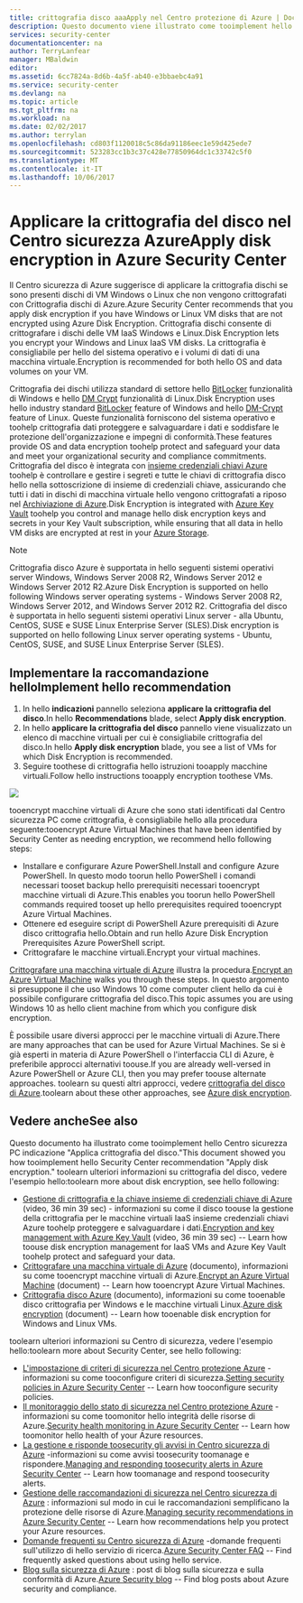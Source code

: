 ```yaml
---
title: crittografia disco aaaApply nel Centro protezione di Azure | Documenti Microsoft
description: Questo documento viene illustrato come tooimplement hello raccomandazione Centro sicurezza di Azure * * applicare crittografia disco * *.
services: security-center
documentationcenter: na
author: TerryLanfear
manager: MBaldwin
editor: 
ms.assetid: 6cc7824a-8d6b-4a5f-ab40-e3bbaebc4a91
ms.service: security-center
ms.devlang: na
ms.topic: article
ms.tgt_pltfrm: na
ms.workload: na
ms.date: 02/02/2017
ms.author: terrylan
ms.openlocfilehash: cd803f1120018c5c86da91186eec1e59d425ede7
ms.sourcegitcommit: 523283cc1b3c37c428e77850964dc1c33742c5f0
ms.translationtype: MT
ms.contentlocale: it-IT
ms.lasthandoff: 10/06/2017
---
```

# <a name="apply-disk-encryption-in-azure-security-center"></a><span data-ttu-id="45852-103">Applicare la crittografia del disco nel Centro sicurezza Azure</span><span class="sxs-lookup"><span data-stu-id="45852-103">Apply disk encryption in Azure Security Center</span></span>
<span data-ttu-id="45852-104">Il Centro sicurezza di Azure suggerisce di applicare la crittografia dischi se sono presenti dischi di VM Windows o Linux che non vengono crittografati con Crittografia dischi di Azure.</span><span class="sxs-lookup"><span data-stu-id="45852-104">Azure Security Center recommends that you apply disk encryption if you have Windows or Linux VM disks that are not encrypted using Azure Disk Encryption.</span></span> <span data-ttu-id="45852-105">Crittografia dischi consente di crittografare i dischi delle VM IaaS Windows e Linux.</span><span class="sxs-lookup"><span data-stu-id="45852-105">Disk Encryption lets you encrypt your Windows and Linux IaaS VM disks.</span></span>  <span data-ttu-id="45852-106">La crittografia è consigliabile per hello del sistema operativo e i volumi di dati di una macchina virtuale.</span><span class="sxs-lookup"><span data-stu-id="45852-106">Encryption is recommended for both hello OS and data volumes on your VM.</span></span>

<span data-ttu-id="45852-107">Crittografia dei dischi utilizza standard di settore hello [BitLocker](https://technet.microsoft.com/library/cc732774.aspx) funzionalità di Windows e hello [DM Crypt](https://en.wikipedia.org/wiki/Dm-crypt) funzionalità di Linux.</span><span class="sxs-lookup"><span data-stu-id="45852-107">Disk Encryption uses hello industry standard [BitLocker](https://technet.microsoft.com/library/cc732774.aspx) feature of Windows and hello [DM-Crypt](https://en.wikipedia.org/wiki/Dm-crypt) feature of Linux.</span></span> <span data-ttu-id="45852-108">Queste funzionalità forniscono del sistema operativo e toohelp crittografia dati proteggere e salvaguardare i dati e soddisfare le protezione dell'organizzazione e impegni di conformità.</span><span class="sxs-lookup"><span data-stu-id="45852-108">These features provide OS and data encryption toohelp protect and safeguard your data and meet your organizational security and compliance commitments.</span></span> <span data-ttu-id="45852-109">Crittografia del disco è integrata con [insieme credenziali chiavi Azure](https://azure.microsoft.com/documentation/services/key-vault/) toohelp è controllare e gestire i segreti e tutte le chiavi di crittografia disco hello nella sottoscrizione di insieme di credenziali chiave, assicurando che tutti i dati in dischi di macchina virtuale hello vengono crittografati a riposo nel [ Archiviazione di Azure](https://azure.microsoft.com/documentation/services/storage/).</span><span class="sxs-lookup"><span data-stu-id="45852-109">Disk Encryption is integrated with [Azure Key Vault](https://azure.microsoft.com/documentation/services/key-vault/) toohelp you control and manage hello disk encryption keys and secrets in your Key Vault subscription, while ensuring that all data in hello VM disks are encrypted at rest in your [Azure Storage](https://azure.microsoft.com/documentation/services/storage/).</span></span>

> [!NOTE]
> <span data-ttu-id="45852-110">Crittografia disco Azure è supportata in hello seguenti sistemi operativi server Windows, Windows Server 2008 R2, Windows Server 2012 e Windows Server 2012 R2.</span><span class="sxs-lookup"><span data-stu-id="45852-110">Azure Disk Encryption is supported on hello following Windows server operating systems - Windows Server 2008 R2, Windows Server 2012, and Windows Server 2012 R2.</span></span> <span data-ttu-id="45852-111">Crittografia del disco è supportata in hello seguenti sistemi operativi Linux server - alla Ubuntu, CentOS, SUSE e SUSE Linux Enterprise Server (SLES).</span><span class="sxs-lookup"><span data-stu-id="45852-111">Disk encryption is supported on hello following Linux server operating systems - Ubuntu, CentOS, SUSE, and SUSE Linux Enterprise Server (SLES).</span></span>
>
>

## <a name="implement-hello-recommendation"></a><span data-ttu-id="45852-112">Implementare la raccomandazione hello</span><span class="sxs-lookup"><span data-stu-id="45852-112">Implement hello recommendation</span></span>
1. <span data-ttu-id="45852-113">In hello **indicazioni** pannello seleziona **applicare la crittografia del disco**.</span><span class="sxs-lookup"><span data-stu-id="45852-113">In hello **Recommendations** blade, select **Apply disk encryption**.</span></span>
2. <span data-ttu-id="45852-114">In hello **applicare la crittografia del disco** pannello viene visualizzato un elenco di macchine virtuali per cui è consigliabile crittografia del disco.</span><span class="sxs-lookup"><span data-stu-id="45852-114">In hello **Apply disk encryption** blade, you see a list of VMs for which Disk Encryption is recommended.</span></span>
3. <span data-ttu-id="45852-115">Seguire toothese di crittografia hello istruzioni tooapply macchine virtuali.</span><span class="sxs-lookup"><span data-stu-id="45852-115">Follow hello instructions tooapply encryption toothese VMs.</span></span>

![][1]

<span data-ttu-id="45852-116">tooencrypt macchine virtuali di Azure che sono stati identificati dal Centro sicurezza PC come crittografia, è consigliabile hello alla procedura seguente:</span><span class="sxs-lookup"><span data-stu-id="45852-116">tooencrypt Azure Virtual Machines that have been identified by Security Center as needing encryption, we recommend hello following steps:</span></span>

* <span data-ttu-id="45852-117">Installare e configurare Azure PowerShell.</span><span class="sxs-lookup"><span data-stu-id="45852-117">Install and configure Azure PowerShell.</span></span> <span data-ttu-id="45852-118">In questo modo toorun hello PowerShell i comandi necessari tooset backup hello prerequisiti necessari tooencrypt macchine virtuali di Azure.</span><span class="sxs-lookup"><span data-stu-id="45852-118">This enables you toorun hello PowerShell commands required tooset up hello prerequisites required tooencrypt Azure Virtual Machines.</span></span>
* <span data-ttu-id="45852-119">Ottenere ed eseguire script di PowerShell Azure prerequisiti di Azure disco crittografia hello.</span><span class="sxs-lookup"><span data-stu-id="45852-119">Obtain and run hello Azure Disk Encryption Prerequisites Azure PowerShell script.</span></span>
* <span data-ttu-id="45852-120">Crittografare le macchine virtuali.</span><span class="sxs-lookup"><span data-stu-id="45852-120">Encrypt your virtual machines.</span></span>

<span data-ttu-id="45852-121">[Crittografare una macchina virtuale di Azure](security-center-disk-encryption.md) illustra la procedura.</span><span class="sxs-lookup"><span data-stu-id="45852-121">[Encrypt an Azure Virtual Machine](security-center-disk-encryption.md) walks you through these steps.</span></span>  <span data-ttu-id="45852-122">In questo argomento si presuppone il che uso Windows 10 come computer client hello da cui è possibile configurare crittografia del disco.</span><span class="sxs-lookup"><span data-stu-id="45852-122">This topic assumes you are using Windows 10 as hello client machine from which you configure disk encryption.</span></span>

<span data-ttu-id="45852-123">È possibile usare diversi approcci per le macchine virtuali di Azure.</span><span class="sxs-lookup"><span data-stu-id="45852-123">There are many approaches that can be used for Azure Virtual Machines.</span></span> <span data-ttu-id="45852-124">Se si è già esperti in materia di Azure PowerShell o l'interfaccia CLI di Azure, è preferibile approcci alternativi toouse.</span><span class="sxs-lookup"><span data-stu-id="45852-124">If you are already well-versed in Azure PowerShell or Azure CLI, then you may prefer toouse alternate approaches.</span></span> <span data-ttu-id="45852-125">toolearn su questi altri approcci, vedere [crittografia del disco di Azure](../security/azure-security-disk-encryption.md).</span><span class="sxs-lookup"><span data-stu-id="45852-125">toolearn about these other approaches, see [Azure disk encryption](../security/azure-security-disk-encryption.md).</span></span>

## <a name="see-also"></a><span data-ttu-id="45852-126">Vedere anche</span><span class="sxs-lookup"><span data-stu-id="45852-126">See also</span></span>
<span data-ttu-id="45852-127">Questo documento ha illustrato come tooimplement hello Centro sicurezza PC indicazione "Applica crittografia del disco."</span><span class="sxs-lookup"><span data-stu-id="45852-127">This document showed you how tooimplement hello Security Center recommendation "Apply disk encryption."</span></span> <span data-ttu-id="45852-128">toolearn ulteriori informazioni su crittografia del disco, vedere l'esempio hello:</span><span class="sxs-lookup"><span data-stu-id="45852-128">toolearn more about disk encryption, see hello following:</span></span>

* <span data-ttu-id="45852-129">[Gestione di crittografia e la chiave insieme di credenziali chiave di Azure](https://azure.microsoft.com/documentation/videos/azurecon-2015-encryption-and-key-management-with-azure-key-vault/) (video, 36 min 39 sec) - informazioni su come il disco toouse la gestione della crittografia per le macchine virtuali IaaS insieme credenziali chiavi Azure toohelp proteggere e salvaguardare i dati.</span><span class="sxs-lookup"><span data-stu-id="45852-129">[Encryption and key management with Azure Key Vault](https://azure.microsoft.com/documentation/videos/azurecon-2015-encryption-and-key-management-with-azure-key-vault/) (video, 36 min 39 sec) -- Learn how toouse disk encryption management for IaaS VMs and Azure Key Vault toohelp protect and safeguard your data.</span></span>
* <span data-ttu-id="45852-130">[Crittografare una macchina virtuale di Azure](security-center-disk-encryption.md) (documento), informazioni su come tooencrypt macchine virtuali di Azure.</span><span class="sxs-lookup"><span data-stu-id="45852-130">[Encrypt an Azure Virtual Machine](security-center-disk-encryption.md) (document) -- Learn how tooencrypt Azure Virtual Machines.</span></span>
* <span data-ttu-id="45852-131">[Crittografia disco Azure](../security/azure-security-disk-encryption.md) (documento), informazioni su come tooenable disco crittografia per Windows e le macchine virtuali Linux.</span><span class="sxs-lookup"><span data-stu-id="45852-131">[Azure disk encryption](../security/azure-security-disk-encryption.md) (document) -- Learn how tooenable disk encryption for Windows and Linux VMs.</span></span>

<span data-ttu-id="45852-132">toolearn ulteriori informazioni su Centro di sicurezza, vedere l'esempio hello:</span><span class="sxs-lookup"><span data-stu-id="45852-132">toolearn more about Security Center, see hello following:</span></span>

* <span data-ttu-id="45852-133">[L'impostazione di criteri di sicurezza nel Centro protezione Azure](security-center-policies.md) -informazioni su come tooconfigure criteri di sicurezza.</span><span class="sxs-lookup"><span data-stu-id="45852-133">[Setting security policies in Azure Security Center](security-center-policies.md) -- Learn how tooconfigure security policies.</span></span>
* <span data-ttu-id="45852-134">[Il monitoraggio dello stato di sicurezza nel Centro protezione Azure](security-center-monitoring.md) -informazioni su come toomonitor hello integrità delle risorse di Azure.</span><span class="sxs-lookup"><span data-stu-id="45852-134">[Security health monitoring in Azure Security Center](security-center-monitoring.md) -- Learn how toomonitor hello health of your Azure resources.</span></span>
* <span data-ttu-id="45852-135">[La gestione e risponde toosecurity gli avvisi in Centro sicurezza di Azure](security-center-managing-and-responding-alerts.md) -informazioni su come avvisi toosecurity toomanage e rispondere.</span><span class="sxs-lookup"><span data-stu-id="45852-135">[Managing and responding toosecurity alerts in Azure Security Center](security-center-managing-and-responding-alerts.md) -- Learn how toomanage and respond toosecurity alerts.</span></span>
* <span data-ttu-id="45852-136">[Gestione delle raccomandazioni di sicurezza nel Centro sicurezza di Azure](security-center-recommendations.md) : informazioni sul modo in cui le raccomandazioni semplificano la protezione delle risorse di Azure.</span><span class="sxs-lookup"><span data-stu-id="45852-136">[Managing security recommendations in Azure Security Center](security-center-recommendations.md) -- Learn how recommendations help you protect your Azure resources.</span></span>
* <span data-ttu-id="45852-137">[Domande frequenti su Centro sicurezza di Azure](security-center-faq.md) -domande frequenti sull'utilizzo di hello servizio di ricerca.</span><span class="sxs-lookup"><span data-stu-id="45852-137">[Azure Security Center FAQ](security-center-faq.md) -- Find frequently asked questions about using hello service.</span></span>
* <span data-ttu-id="45852-138">[Blog sulla sicurezza di Azure](http://blogs.msdn.com/b/azuresecurity/) : post di blog sulla sicurezza e sulla conformità di Azure.</span><span class="sxs-lookup"><span data-stu-id="45852-138">[Azure Security blog](http://blogs.msdn.com/b/azuresecurity/) -- Find blog posts about Azure security and compliance.</span></span>

<!--Image references-->
[1]: ./media/security-center-apply-disk-encryption/apply-disk-encryption.png
